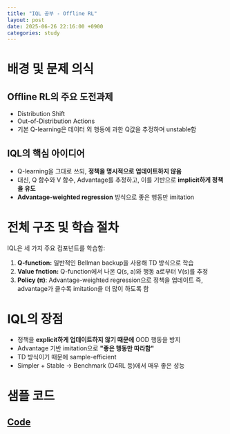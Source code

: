 ```yaml
---
title: "IQL 공부 - Offline RL"
layout: post
date: 2025-06-26 22:16:00 +0900
categories: study
---
```


# 배경 및 문제 의식
## Offline RL의 주요 도전과제
- Distribution Shift
- Out-of-Distribution Actions
- 기본 Q-learning은 데이터 외 행동에 과한 Q값을 추정하며 unstable함

## IQL의 핵심 아이디어
- Q-learning을 그대로 쓰되, **정책을 명시적으로 업데이트하지 않음**
- 대신, Q 함수와 V 함수, Advantage를 추정하고, 이를 기반으로 **implicit하게 정책을 유도**
- **Advantage-weighted regression** 방식으로 좋은 행동만 imitation

# 전체 구조 및 학습 절차
IQL은 세 가지 주요 컴포넌트를 학습함:
1. **Q-function:**
    일반적인 Bellman backup을 사용해 TD 방식으로 학습
2. **Value fnction:**
    Q-function에서 나온 Q(s, a)와 행동 a로부터 V(s)를 추정
3. **Policy (π)**:
    Advantage-weighted regression으로 정책을 업데이트
    즉, advantage가 클수록 imitation을 더 많이 하도록 함

# IQL의 장점
- 정책을 **explicit하게 업데이트하지 않기 때문에** OOD 행동을 방지
- Advantage 기반 imitation으로 **"좋은 행동만 따라함"**
- TD 방식이기 때문에 sample-efficient
- Simpler + Stable → Benchmark (D4RL 등)에서 매우 좋은 성능

# 샘플 코드
## [Code](https://github.com/soonawg/offline_rl_sample/blob/main/iql_sample.py)